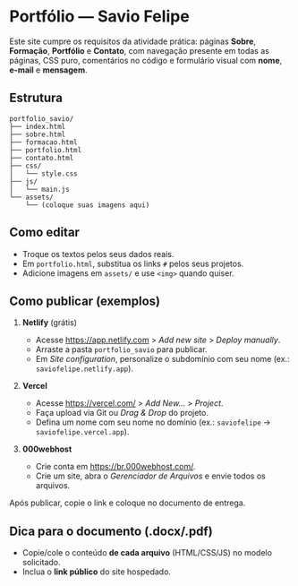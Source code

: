 # Portfólio — Savio Felipe

Este site cumpre os requisitos da atividade prática: páginas **Sobre**, **Formação**, **Portfólio** e **Contato**, com navegação presente em todas as páginas, CSS puro, comentários no código e formulário visual com **nome**, **e-mail** e **mensagem**.

## Estrutura
```
portfolio_savio/
├── index.html
├── sobre.html
├── formacao.html
├── portfolio.html
├── contato.html
├── css/
│   └── style.css
├── js/
│   └── main.js
└── assets/
    └── (coloque suas imagens aqui)
```

## Como editar
- Troque os textos pelos seus dados reais.
- Em `portfolio.html`, substitua os links `#` pelos seus projetos.
- Adicione imagens em `assets/` e use `<img>` quando quiser.

## Como publicar (exemplos)
1. **Netlify** (grátis)
   - Acesse https://app.netlify.com > *Add new site* > *Deploy manually*.
   - Arraste a pasta `portfolio_savio` para publicar.
   - Em *Site configuration*, personalize o subdomínio com seu nome (ex.: `saviofelipe.netlify.app`).

2. **Vercel**
   - Acesse https://vercel.com/ > *Add New...* > *Project*.
   - Faça upload via Git ou *Drag & Drop* do projeto.
   - Defina um nome com seu nome no domínio (ex.: `saviofelipe` → `saviofelipe.vercel.app`).

3. **000webhost**
   - Crie conta em https://br.000webhost.com/.
   - Crie um site, abra o *Gerenciador de Arquivos* e envie todos os arquivos.

Após publicar, copie o link e coloque no documento de entrega.

## Dica para o documento (.docx/.pdf)
- Copie/cole o conteúdo **de cada arquivo** (HTML/CSS/JS) no modelo solicitado.
- Inclua o **link público** do site hospedado.
